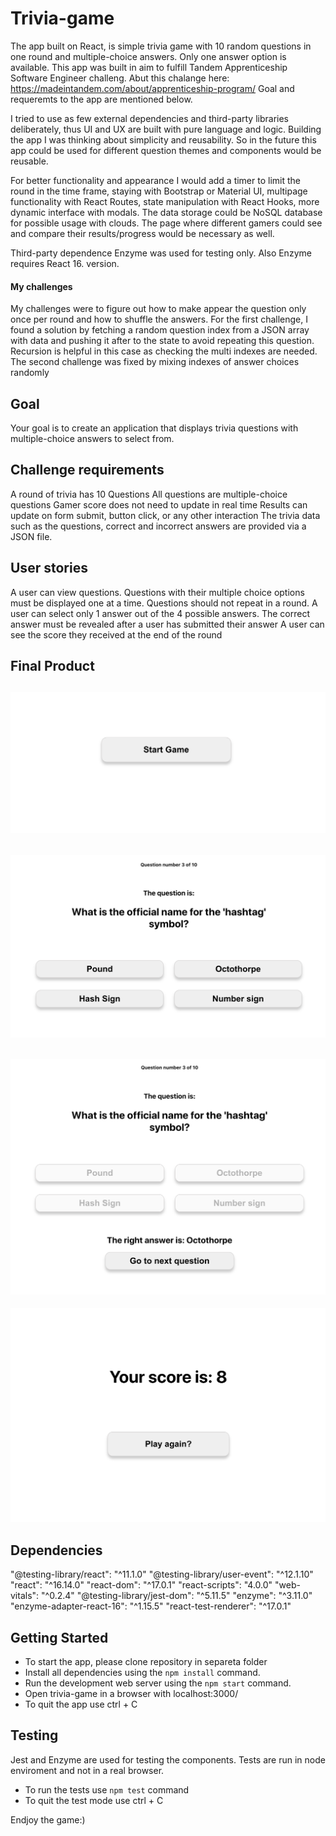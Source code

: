 # Trivia-game
The app built on React, is simple trivia game with 10 random questions in one round and multiple-choice answers. Only one answer option is available.
This app was built in aim to fulfill Tandem Apprenticeship Software Engineer challeng. Abut this chalange here:
https://madeintandem.com/about/apprenticeship-program/
Goal and requeremts to the app are mentioned below. 

I tried to use as few external dependencies and third-party libraries deliberately, thus UI and UX are built with pure language and logic. Building the app I was thinking about simplicity and reusability. So in the future this app could be used for different question themes and components would be reusable.

For better functionality and appearance I would add a timer to limit the round in the time frame, staying with Bootstrap or Material UI, multipage functionality with React Routes, state manipulation with React Hooks, more dynamic interface with modals. The data storage could be NoSQL database for possible usage with clouds. The page where different gamers could see and compare their results/progress would be necessary as well. 

Third-party dependence Enzyme was used for testing only. Also Enzyme requires React 16. version.

#### My challenges
My challenges were to figure out how to make appear the question only once per round and how to shuffle the answers. For the first challenge, I found a solution by fetching a random question index from a JSON array with data and pushing it after to the state to avoid repeating this question. Recursion is helpful in this case as checking the multi indexes are needed. The second challenge was fixed by mixing indexes of answer choices randomly 



## Goal
Your goal is to create an application that displays trivia questions with multiple-choice answers to select from.

 ## Challenge requirements
A round of trivia has 10 Questions
All questions are multiple-choice questions
Gamer score does not need to update in real time
Results can update on form submit, button click, or any other interaction
The trivia data such as the questions, correct and incorrect answers are provided via a JSON file.

## User stories 
A user can view questions.
Questions with their multiple choice options must be displayed one at a time. Questions should not repeat in a round.
A user can select only 1 answer out of the 4 possible answers.
The correct answer must be revealed after a user has submitted their answer A user can see the score they received at the end of the round

## Final Product
!["Start page"](/images/startpage.png)
-------------------------------------
!["Question page"](/images/questionshown.png)
-------------------------------------
!["Question with answer shown page"](/images/answershown.png)
-------------------------------------
!["Score page"](/images/scoreshown.png)

## Dependencies

"@testing-library/react": "^11.1.0"
"@testing-library/user-event": "^12.1.10"
"react": "^16.14.0"
"react-dom": "^17.0.1"
"react-scripts": "4.0.0"
"web-vitals": "^0.2.4"
"@testing-library/jest-dom": "^5.11.5"
"enzyme": "^3.11.0"
"enzyme-adapter-react-16": "^1.15.5"
"react-test-renderer": "^17.0.1"

## Getting Started
- To start the app, please clone repository in separeta folder
- Install all dependencies using the `npm install` command.
- Run the development web server using the `npm start` command.
- Open trivia-game in a browser with localhost:3000/
- To quit the app use ctrl + C

## Testing

Jest and Enzyme are used for testing the components. Tests are run in node enviroment and not in a real browser. 
- To run the tests use `npm test` command
- To quit the test mode use ctrl + C

Endjoy the game:)
